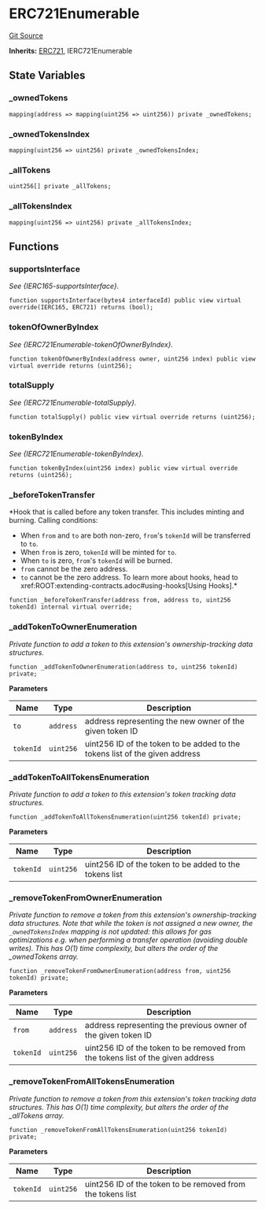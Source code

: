# ERC721Enumerable
[Git Source](https://github.com/Crossbell-Box/Crossbell-Contracts/blob/638047aa8a24788643a179bc4e4bad5b13618581/contracts/base/ERC721Enumerable.sol)

**Inherits:**
[ERC721](/contracts/base/ERC721.sol/contract.ERC721.md), IERC721Enumerable


## State Variables
### _ownedTokens

```solidity
mapping(address => mapping(uint256 => uint256)) private _ownedTokens;
```


### _ownedTokensIndex

```solidity
mapping(uint256 => uint256) private _ownedTokensIndex;
```


### _allTokens

```solidity
uint256[] private _allTokens;
```


### _allTokensIndex

```solidity
mapping(uint256 => uint256) private _allTokensIndex;
```


## Functions
### supportsInterface

*See {IERC165-supportsInterface}.*


```solidity
function supportsInterface(bytes4 interfaceId) public view virtual override(IERC165, ERC721) returns (bool);
```

### tokenOfOwnerByIndex

*See {IERC721Enumerable-tokenOfOwnerByIndex}.*


```solidity
function tokenOfOwnerByIndex(address owner, uint256 index) public view virtual override returns (uint256);
```

### totalSupply

*See {IERC721Enumerable-totalSupply}.*


```solidity
function totalSupply() public view virtual override returns (uint256);
```

### tokenByIndex

*See {IERC721Enumerable-tokenByIndex}.*


```solidity
function tokenByIndex(uint256 index) public view virtual override returns (uint256);
```

### _beforeTokenTransfer

*Hook that is called before any token transfer. This includes minting
and burning.
Calling conditions:
- When `from` and `to` are both non-zero, ``from``'s `tokenId` will be
transferred to `to`.
- When `from` is zero, `tokenId` will be minted for `to`.
- When `to` is zero, ``from``'s `tokenId` will be burned.
- `from` cannot be the zero address.
- `to` cannot be the zero address.
To learn more about hooks, head to xref:ROOT:extending-contracts.adoc#using-hooks[Using Hooks].*


```solidity
function _beforeTokenTransfer(address from, address to, uint256 tokenId) internal virtual override;
```

### _addTokenToOwnerEnumeration

*Private function to add a token to this extension's ownership-tracking data structures.*


```solidity
function _addTokenToOwnerEnumeration(address to, uint256 tokenId) private;
```
**Parameters**

|Name|Type|Description|
|----|----|-----------|
|`to`|`address`|address representing the new owner of the given token ID|
|`tokenId`|`uint256`|uint256 ID of the token to be added to the tokens list of the given address|


### _addTokenToAllTokensEnumeration

*Private function to add a token to this extension's token tracking data structures.*


```solidity
function _addTokenToAllTokensEnumeration(uint256 tokenId) private;
```
**Parameters**

|Name|Type|Description|
|----|----|-----------|
|`tokenId`|`uint256`|uint256 ID of the token to be added to the tokens list|


### _removeTokenFromOwnerEnumeration

*Private function to remove a token from this extension's ownership-tracking data structures. Note that
while the token is not assigned a new owner, the `_ownedTokensIndex` mapping is _not_ updated: this allows for
gas optimizations e.g. when performing a transfer operation (avoiding double writes).
This has O(1) time complexity, but alters the order of the _ownedTokens array.*


```solidity
function _removeTokenFromOwnerEnumeration(address from, uint256 tokenId) private;
```
**Parameters**

|Name|Type|Description|
|----|----|-----------|
|`from`|`address`|address representing the previous owner of the given token ID|
|`tokenId`|`uint256`|uint256 ID of the token to be removed from the tokens list of the given address|


### _removeTokenFromAllTokensEnumeration

*Private function to remove a token from this extension's token tracking data structures.
This has O(1) time complexity, but alters the order of the _allTokens array.*


```solidity
function _removeTokenFromAllTokensEnumeration(uint256 tokenId) private;
```
**Parameters**

|Name|Type|Description|
|----|----|-----------|
|`tokenId`|`uint256`|uint256 ID of the token to be removed from the tokens list|


